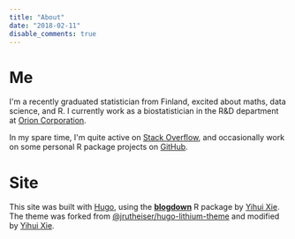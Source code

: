 ```yaml
---
title: "About"
date: "2018-02-11"
disable_comments: true
---
```


# Me

I'm a recently graduated statistician from Finland, excited about maths, data science, and R. I currently work as a biostatistician in the R&D department at [Orion Corporation](https://www.orion.fi/en).

In my spare time, I'm quite active on [Stack Overflow](https://stackoverflow.com/users/4550695/mikko-marttila), and occasionally work on some personal R package projects on [GitHub](https://github.com/mikmart).

# Site

This site was built with [Hugo](https://gohugo.io/), using the [**blogdown**](https://github.com/rstudio/blogdown) R package by [Yihui Xie](https://yihui.name). The theme was forked from [@jrutheiser/hugo-lithium-theme](https://github.com/jrutheiser/hugo-lithium-theme) and modified by [Yihui Xie](https://github.com/yihui/hugo-lithium-theme).
